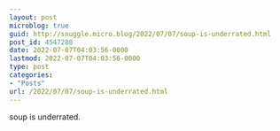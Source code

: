 ```yaml
---
layout: post
microblog: true
guid: http://snuggle.micro.blog/2022/07/07/soup-is-underrated.html
post_id: 4547288
date: 2022-07-07T04:03:56-0000
lastmod: 2022-07-07T04:03:56-0000
type: post
categories:
- "Posts"
url: /2022/07/07/soup-is-underrated.html
---
```

<p>soup is underrated.</p>

